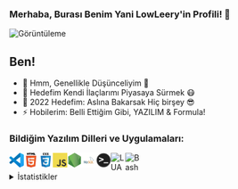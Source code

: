 ### Merhaba, Burası Benim Yani LowLeery'in Profili! 👋

![Görüntüleme](https://gpvc.arturio.dev/LowLeery)

## Ben!

- 🌱 Hmm, Genellikle Düşünceliyim 🤣
- 👯 Hedefim Kendi İlaçlarımı Piyasaya Sürmek 😷
- 🥅 2022 Hedefim: Aslına Bakarsak Hiç birşey 😎
- ⚡ Hobilerim: Belli Ettiğim Gibi, YAZILIM & Formula!

### Bildiğim Yazılım Dilleri ve Uygulamaları:

[<img align="left" alt="Visual Studio Code" width="26px" src="https://raw.githubusercontent.com/github/explore/80688e429a7d4ef2fca1e82350fe8e3517d3494d/topics/visual-studio-code/visual-studio-code.png" />][oneri]
[<img align="left" alt="HTML5" width="26px" src="https://raw.githubusercontent.com/github/explore/80688e429a7d4ef2fca1e82350fe8e3517d3494d/topics/html/html.png" />][hepsi]
[<img align="left" alt="CSS3" width="26px" src="https://raw.githubusercontent.com/github/explore/80688e429a7d4ef2fca1e82350fe8e3517d3494d/topics/css/css.png" />][hepsi]
[<img align="left" alt="JavaScript" width="26px" src="https://raw.githubusercontent.com/github/explore/80688e429a7d4ef2fca1e82350fe8e3517d3494d/topics/javascript/javascript.png" />][hepsi]
[<img align="left" alt="Node.js" width="26px" src="https://raw.githubusercontent.com/github/explore/80688e429a7d4ef2fca1e82350fe8e3517d3494d/topics/nodejs/nodejs.png" />][hepsi]
[<img align="left" alt="MySQL" width="26px" src="https://raw.githubusercontent.com/github/explore/80688e429a7d4ef2fca1e82350fe8e3517d3494d/topics/mysql/mysql.png" />][hepsi]
[<img align="left" alt="Terminal" width="26px" src="https://raw.githubusercontent.com/github/explore/80688e429a7d4ef2fca1e82350fe8e3517d3494d/topics/terminal/terminal.png" />][hepsi]
[<img align="left" alt="LUA" width="26px" src="https://cdn.discordapp.com/attachments/832611714817720341/854369840857088010/1200px-Lua-Logo.png" />][hepsi]
[<img align="left" alt="Bash" width="26px" src="https://cdn.discordapp.com/attachments/832611714817720341/854367711785779200/bash.png" />][hepsi]


<br />
<br />

<details>
  <summary>İstatistikler</summary>

<p align="center">
<a href="https://github.com/LowLeery">
  <img height="180em" src="https://github-readme-stats-eight-theta.vercel.app/api?username=LowLeery&show_icons=true&theme=algolia&include_all_commits=true&count_private=true"/>
  <img height="180em" src="https://github-readme-stats-eight-theta.vercel.app/api/top-langs/?username=LowLeery&layout=compact&langs_count=8&theme=algolia"/>
</a>
</p>

</details>

[hepsi]: https://github.com/LowLeery
[oneri]: https://code.visualstudio.com/ 
[website]: https://codeSTACKr.com
[course]: http://vsCodeHero.com
[twitter]: https://twitter.com/codeSTACKr
[youtube]: https://youtube.com/codeSTACKr
[instagram]: https://instagram.com/codeSTACKr
[linkedin]: https://linkedin.com/in/codeSTACKr
[webdevplaylist]: https://www.youtube.com/playlist?list=PLkwxH9e_vrAJ0WbEsFA9W3I1W-g_BTsbt
[jsplaylist]: https://www.youtube.com/playlist?list=PLkwxH9e_vrALRJKu7wfXby3MKeflhTu6B
[cssplaylist]: https://www.youtube.com/playlist?list=PLkwxH9e_vrALSdvZuEh6gqQdmDoDIoqz4
[reactplaylist]: https://www.youtube.com/playlist?list=PLkwxH9e_vrAK4TdffpxKY3QGyHCpxFcQ0
